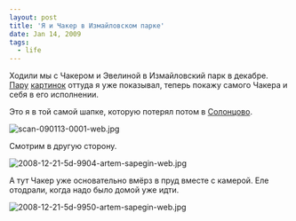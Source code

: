 ```yaml
---
layout: post
title: 'Я и Чакер в Измайловском парке'
date: Jan 14, 2009
tags:
  - life
---
```


Ходили мы с Чакером и Эвелиной в Измайловский парк в декабре. [Пару](http://birdwatcher.ru/blog/2803/ "Узоры на льду") [картинок](http://birdwatcher.ru/blog/2843/ "Фотография про километр") оттуда я уже показывал, теперь покажу самого Чакера и себя в его исполнении.

<!--more-->

Это я в той самой шапке, которую потерял потом в [Солонцово](http://morning.photos/albums/solontsovo/ "Фотографии из Солонцово").

![scan-090113-0001-web.jpg](upload://scan-090113-0001-web.jpg)

Смотрим в другую сторону.

![2008-12-21-5d-9904-artem-sapegin-web.jpg](upload://2008-12-21-5d-9904-artem-sapegin-web.jpg)

А тут Чакер уже основательно вмёрз в пруд вместе с камерой. Еле отодрали, когда надо было домой уже идти.

![2008-12-21-5d-9950-artem-sapegin-web.jpg](upload://2008-12-21-5d-9950-artem-sapegin-web.jpg)
